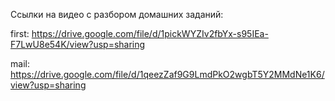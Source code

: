 Ссылки на видео с разбором домашних заданий:

first: https://drive.google.com/file/d/1pickWYZIv2fbYx-s95IEa-F7LwU8e54K/view?usp=sharing

mail: https://drive.google.com/file/d/1qeezZaf9G9LmdPkO2wgbT5Y2MMdNe1K6/view?usp=sharing